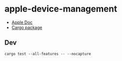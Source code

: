 # apple-device-management

* [Apple Doc](https://developer.apple.com/documentation/devicemanagement)
* [Cargo package](https://crates.io/crates/apple-device-management)

## Dev

```
cargo test --all-features -- --nocapture
```
